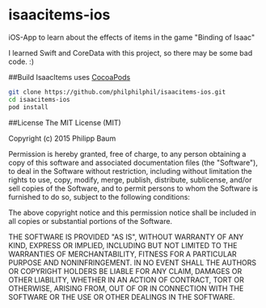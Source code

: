 # isaacitems-ios
iOS-App to learn about the effects of items in the game "Binding of Isaac"

I learned Swift and CoreData with this project, so there may be some bad code. :)

##Build
IsaacItems uses [CocoaPods](https://cocoapods.org)
```bash
git clone https://github.com/philphilphil/isaacitems-ios.git
cd isaacitems-ios
pod install
```

##License
The MIT License (MIT)

Copyright (c) 2015 Philipp Baum

Permission is hereby granted, free of charge, to any person obtaining a copy
of this software and associated documentation files (the "Software"), to deal
in the Software without restriction, including without limitation the rights
to use, copy, modify, merge, publish, distribute, sublicense, and/or sell
copies of the Software, and to permit persons to whom the Software is
furnished to do so, subject to the following conditions:

The above copyright notice and this permission notice shall be included in all
copies or substantial portions of the Software.

THE SOFTWARE IS PROVIDED "AS IS", WITHOUT WARRANTY OF ANY KIND, EXPRESS OR
IMPLIED, INCLUDING BUT NOT LIMITED TO THE WARRANTIES OF MERCHANTABILITY,
FITNESS FOR A PARTICULAR PURPOSE AND NONINFRINGEMENT. IN NO EVENT SHALL THE
AUTHORS OR COPYRIGHT HOLDERS BE LIABLE FOR ANY CLAIM, DAMAGES OR OTHER
LIABILITY, WHETHER IN AN ACTION OF CONTRACT, TORT OR OTHERWISE, ARISING FROM,
OUT OF OR IN CONNECTION WITH THE SOFTWARE OR THE USE OR OTHER DEALINGS IN THE
SOFTWARE.

